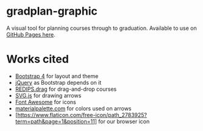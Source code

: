 # gradplan-graphic
A visual tool for planning courses through to graduation. Available to use on [GitHub Pages here](https://eecs448-locked-in-coders.github.io/gradplan-graphic/).

# Works cited
- [Bootstrap 4](https://getbootstrap.com/) for layout and theme
- [jQuery](https://jquery.com/) as Bootstrap depends on it
- [REDIPS.drag](https://www.redips.net/) for drag-and-drop courses
- [SVG.js](https://svgjs.com/) for drawing arrows
- [Font Awesome](https://fontawesome.com/) for icons
- [materialpalette.com](https://www.materialpalette.com/) for colors used on arrows
- [https://www.flaticon.com/free-icon/path_2783925?term=path&page=1&position=11] for our browser icon
